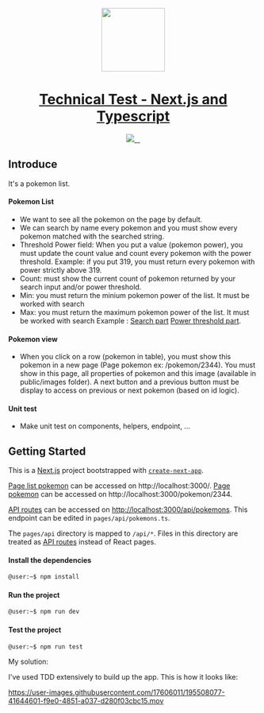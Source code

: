 <p align="center">
  <a href="https://goldavenue.com">
    <img src="https://www.goldavenue.com/packs/media/src/images/logos/logo_main-dfe6c41ac4008916aee56a271fccfafd.svg" height="128">
    <h1 align="center">Technical Test - Next.js and Typescript</h1>
  </a>
</p>

<p align="center">
  <a aria-label="Node version" href="https://nodejs.org/en/">
    <img src="https://img.shields.io/badge/node->=%20v16-red">
  </a>
  <a aria-label="NPM version" href="https://www.npmjs.com/">
    <img alt="" src="https://img.shields.io/badge/npm->=%20v8-blue">
  </a>
  <a aria-label="Typescript version" href="https://www.typescriptlang.org/">
    <img alt="" src="https://img.shields.io/badge/typescript-4.7.2-yellow">
  </a>
  <a aria-label="React version" href="https://reactjs.org/">
    <img alt="" src="https://img.shields.io/badge/react-18.2.0-green">
  </a>
</p>

## Introduce

It's a pokemon list.

#### Pokemon List

- We want to see all the pokemon on the page by default.
- We can search by name every pokemon and you must show every pokemon matched with the searched string.
- Threshold Power field: When you put a value (pokemon power), you must update the count value and count every pokemon with the power threshold. Example: if you put 319, you must return every pokemon with power strictly above 319.
- Count: must show the current count of pokemon returned by your search input and/or power threshold.
- Min: you must return the minium pokemon power of the list. It must be worked with search
- Max: you must return the maximum pokemon power of the list. It must be worked with search
  Example : [Search part](with-search.png) [Power threshold part](with-threshold.png).

#### Pokemon view

- When you click on a row (pokemon in table), you must show this pokemon in a new page (Page pokemon ex: /pokemon/2344). You must show in this page, all properties of pokemon and this image (available in public/images folder). 
A next button and a previous button must be display to access on previous or next pokemon (based on id logic).


#### Unit test

- Make unit test on components, helpers, endpoint, ...

## Getting Started

This is a [Next.js](https://nextjs.org/) project bootstrapped with [`create-next-app`](https://github.com/vercel/next.js/tree/canary/packages/create-next-app).

[Page list pokemon](http://localhost:3000/) can be accessed on http://localhost:3000/.
[Page pokemon](http://localhost:3000/pokemon/2344) can be accessed on http://localhost:3000/pokemon/2344.

[API routes](https://nextjs.org/docs/api-routes/introduction) can be accessed on [http://localhost:3000/api/pokemons](http://localhost:3000/api/pokemons). This endpoint can be edited in `pages/api/pokemons.ts`.

The `pages/api` directory is mapped to `/api/*`. Files in this directory are treated as [API routes](https://nextjs.org/docs/api-routes/introduction) instead of React pages.

#### Install the dependencies

```bash
@user:~$ npm install
```

#### Run the project

```bash
@user:~$ npm run dev
```

#### Test the project

```bash
@user:~$ npm run test
```

My solution:

I've used TDD extensively to build up the app. This is how it looks like:

https://user-images.githubusercontent.com/17606011/195508077-41644601-f9e0-4851-a037-d280f03cbc15.mov

